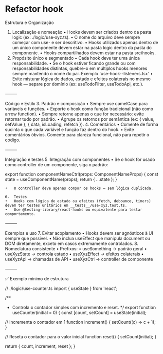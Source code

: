 # Refactor hook

Estrutura e Organização
1.	Localização e nomeação
	•	Hooks devem ser criados dentro da pasta logic (ex: ./logic/use-xyz.ts).
	•	O nome do arquivo deve sempre começar com use- e ser descritivo.
	•	Hooks utilizados apenas dentro de um único componente devem estar na pasta logic dentro da pasta do componente.
	•	Hooks compartilhados devem estar na pasta src/hooks.
2.	Propósito único e segmentado
	•	Cada hook deve ter uma única responsabilidade.
	•	Se o hook estiver ficando grande ou com responsabilidades distintas, quebre-o em múltiplos hooks menores sempre mantendo o nome do pai. Exemplo 'use-hook--listeners.tsx'
	•	Evite misturar lógica de dados, estado e efeitos colaterais no mesmo hook — separe por domínio (ex: useTodoFilter, useTodoApi, etc.).

⸻

Código e Estilo
	3.	Padrão e composição
	•	Sempre use camelCase para variáveis e funções.
	•	Exporte o hook como função tradicional (não como arrow function).
	•	Sempre retorne apenas o que for necessário: evite retornar tudo por padrão.
	•	Agrupe os retornos por semântica (ex: { value, setValue }, { data, isLoading, refetch }).
	4.	Comentários
	•	Comente de forma sucinta o que cada variável e função faz dentro do hook.
	•	Evite comentários óbvios. Comente para clareza funcional, não para repetir o código.

⸻

Integração e testes
	5.	Integração com componentes
	•	Se o hook for usado como controller de um componente, siga o padrão:

export function componentNameCtrl(props: ComponentNameProps) {
  const state = useComponentName(props);
  return { ...state };
}


	•	O controller deve apenas compor os hooks — sem lógica duplicada.

	6.	Testes
	•	Hooks com lógica de estado ou efeitos (fetch, debounce, timers) devem ter testes unitários em __tests__/use-xyz.test.ts.
	•	Use @testing-library/react-hooks ou equivalente para testar comportamento.

⸻

Exemplos e uso
	7.	Evitar acoplamento
	•	Hooks devem ser agnósticos à UI sempre que possível.
	•	Não inclua useEffect que manipula document ou DOM diretamente, exceto em casos extremamente controlados.
	8.	Nomeclatura consistente
	•	Prefixos:
	•	useSomething → padrão geral
	•	useXyzState → controla estado
	•	useXyzEffect → efeitos colaterais
	•	useXyzApi → chamadas de API
	•	useXyzCtrl → controller de componente

⸻

✅ Exemplo mínimo de estrutura

// ./logic/use-counter.ts
import { useState } from 'react';

/**
 * Controla o contador simples com incremento e reset.
 */
export function useCounter(initial = 0) {
  const [count, setCount] = useState(initial);

  // Incrementa o contador em 1
  function increment() {
    setCount((c) => c + 1);
  }

  // Reseta o contador para o valor inicial
  function reset() {
    setCount(initial);
  }

  return { count, increment, reset };
}